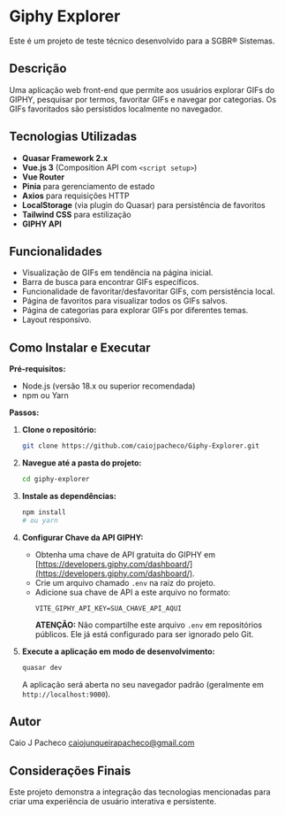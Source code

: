 # Giphy Explorer

Este é um projeto de teste técnico desenvolvido para a SGBR® Sistemas.

## Descrição

Uma aplicação web front-end que permite aos usuários explorar GIFs do GIPHY, pesquisar por termos, favoritar GIFs e navegar por categorias. Os GIFs favoritados são persistidos localmente no navegador.

## Tecnologias Utilizadas

* **Quasar Framework 2.x**
* **Vue.js 3** (Composition API com `<script setup>`)
* **Vue Router**
* **Pinia** para gerenciamento de estado
* **Axios** para requisições HTTP
* **LocalStorage** (via plugin do Quasar) para persistência de favoritos
* **Tailwind CSS** para estilização
* **GIPHY API**

## Funcionalidades

* Visualização de GIFs em tendência na página inicial.
* Barra de busca para encontrar GIFs específicos.
* Funcionalidade de favoritar/desfavoritar GIFs, com persistência local.
* Página de favoritos para visualizar todos os GIFs salvos.
* Página de categorias para explorar GIFs por diferentes temas.
* Layout responsivo.

## Como Instalar e Executar

**Pré-requisitos:**

* Node.js (versão 18.x ou superior recomendada)
* npm ou Yarn

**Passos:**

1.  **Clone o repositório:**
    ```bash
    git clone https://github.com/caiojpacheco/Giphy-Explorer.git
    ```
2.  **Navegue até a pasta do projeto:**
    ```bash
    cd giphy-explorer
    ```
3.  **Instale as dependências:**
    ```bash
    npm install
    # ou yarn
    ```
4.  **Configurar Chave da API GIPHY:**
    * Obtenha uma chave de API gratuita do GIPHY em [https://developers.giphy.com/dashboard/](https://developers.giphy.com/dashboard/).
    * Crie um arquivo chamado `.env` na raiz do projeto.
    * Adicione sua chave de API a este arquivo no formato:
        ```
        VITE_GIPHY_API_KEY=SUA_CHAVE_API_AQUI
        ```
        **ATENÇÃO:** Não compartilhe este arquivo `.env` em repositórios públicos. Ele já está configurado para ser ignorado pelo Git.

5.  **Execute a aplicação em modo de desenvolvimento:**
    ```bash
    quasar dev
    ```
    A aplicação será aberta no seu navegador padrão (geralmente em `http://localhost:9000`).

## Autor

Caio J Pacheco
caiojunqueirapacheco@gmail.com

## Considerações Finais

Este projeto demonstra a integração das tecnologias mencionadas para criar uma experiência de usuário interativa e persistente.
